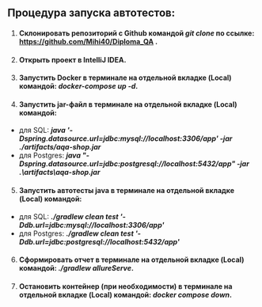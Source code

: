 ## Процедура запуска автотестов:
1. #### Склонировать репозиторий с Github командой ***git clone*** по ссылке: https://github.com/Mihi40/Diploma_QA .
2. #### Открыть проект в IntelliJ IDEA.
3. #### Запустить Docker в терминале на отдельной вкладке (Local) командой: ***docker-compose up -d***.
4. #### Запустить jar-файл в терминале на отдельной вкладке (Local) командой:
- для SQL: ***java '-Dspring.datasource.url=jdbc:mysql://localhost:3306/app' -jar ./artifacts/aqa-shop.jar***
- для Postgres: ***java  "-Dspring.datasource.url=jdbc:postgresql://localhost:5432/app" -jar .\artifacts\aqa-shop.jar***
5. #### Запустить автотесты java в терминале на отдельной вкладке (Local) командой:
- для SQL: ***./gradlew clean test '-Ddb.url=jdbc:mysql://localhost:3306/app'***
- для Postgres: ***./gradlew clean test '-Ddb.url=jdbc:postgresql://localhost:5432/app'***
6. #### Сформировать отчет в терминале на отдельной вкладке (Local) командой: ***./gradlew allureServe***.
7. #### Остановить контейнер (при необходимости) в терминале на отдельной вкладке (Local) командой: ***docker compose down***.